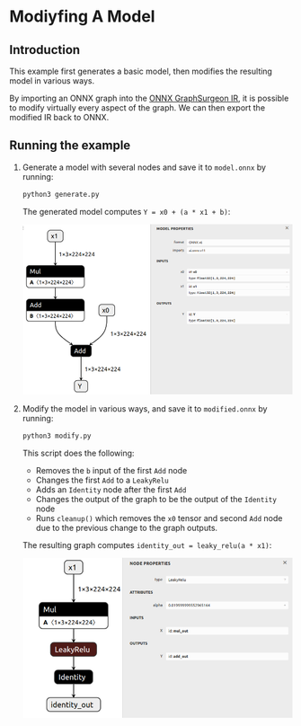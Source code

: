 # Modiyfing A Model

## Introduction

This example first generates a basic model,
then modifies the resulting model in various ways.

By importing an ONNX graph into the [ONNX GraphSurgeon IR](../../README.md#ir), it is
possible to modify virtually every aspect of the graph.
We can then export the modified IR back to ONNX.

## Running the example

1. Generate a model with several nodes and save it to `model.onnx` by running:
    ```bash
    python3 generate.py
    ```

    The generated model computes `Y = x0 + (a * x1 + b)`:

    ![../resources/04_model.onnx.png](../resources/04_model.onnx.png)

2. Modify the model in various ways, and save it to `modified.onnx` by running:
    ```bash
    python3 modify.py
    ```

    This script does the following:
    - Removes the `b` input of the first `Add` node
    - Changes the first `Add` to a `LeakyRelu`
    - Adds an `Identity` node after the first `Add`
    - Changes the output of the graph to be the output of the `Identity` node
    - Runs `cleanup()` which removes the `x0` tensor and second `Add` node due to the previous change to the graph outputs.

    The resulting graph computes `identity_out = leaky_relu(a * x1)`:

    ![../resources/04_modified.onnx.png](../resources/04_modified.onnx.png)
